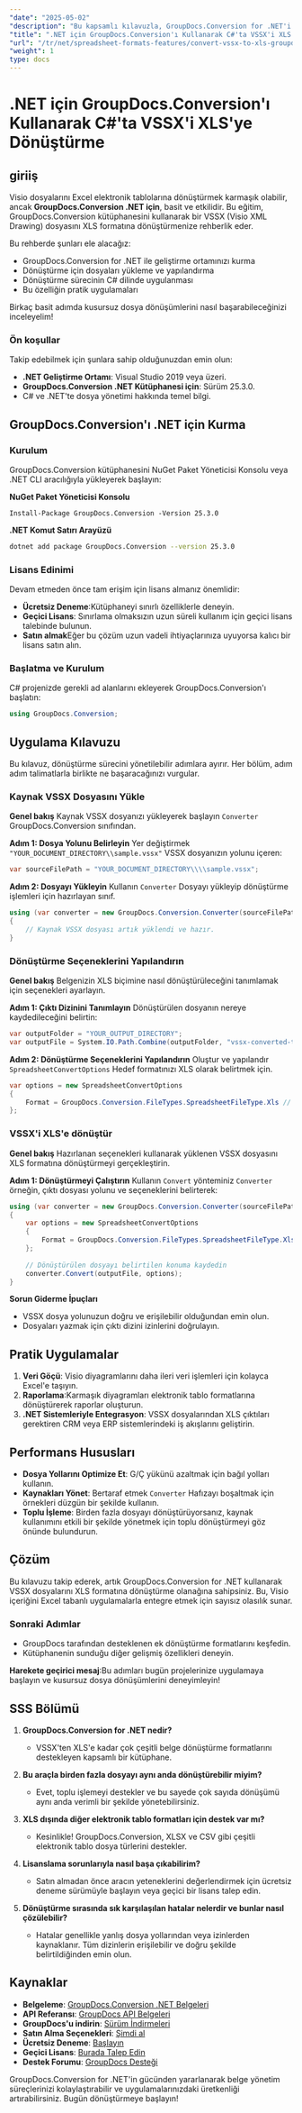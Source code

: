 ```yaml
---
"date": "2025-05-02"
"description": "Bu kapsamlı kılavuzla, GroupDocs.Conversion for .NET'i kullanarak Visio XML Drawing (VSSX) dosyalarını Excel elektronik tablolarına nasıl dönüştüreceğinizi öğrenin."
"title": ".NET için GroupDocs.Conversion'ı Kullanarak C#'ta VSSX'i XLS'ye Dönüştürme"
"url": "/tr/net/spreadsheet-formats-features/convert-vssx-to-xls-groupdocs-conversion-csharp/"
"weight": 1
type: docs
---
```

# .NET için GroupDocs.Conversion'ı Kullanarak C#'ta VSSX'i XLS'ye Dönüştürme

## giriiş

Visio dosyalarını Excel elektronik tablolarına dönüştürmek karmaşık olabilir, ancak **GroupDocs.Conversion .NET için**, basit ve etkilidir. Bu eğitim, GroupDocs.Conversion kütüphanesini kullanarak bir VSSX (Visio XML Drawing) dosyasını XLS formatına dönüştürmenize rehberlik eder.

Bu rehberde şunları ele alacağız:
- GroupDocs.Conversion for .NET ile geliştirme ortamınızı kurma
- Dönüştürme için dosyaları yükleme ve yapılandırma
- Dönüştürme sürecinin C# dilinde uygulanması
- Bu özelliğin pratik uygulamaları

Birkaç basit adımda kusursuz dosya dönüşümlerini nasıl başarabileceğinizi inceleyelim!

### Ön koşullar
Takip edebilmek için şunlara sahip olduğunuzdan emin olun:
- **.NET Geliştirme Ortamı**: Visual Studio 2019 veya üzeri.
- **GroupDocs.Conversion .NET Kütüphanesi için**: Sürüm 25.3.0.
- C# ve .NET'te dosya yönetimi hakkında temel bilgi.

## GroupDocs.Conversion'ı .NET için Kurma

### Kurulum
GroupDocs.Conversion kütüphanesini NuGet Paket Yöneticisi Konsolu veya .NET CLI aracılığıyla yükleyerek başlayın:

**NuGet Paket Yöneticisi Konsolu**
```shell
Install-Package GroupDocs.Conversion -Version 25.3.0
```

**.NET Komut Satırı Arayüzü**
```bash
dotnet add package GroupDocs.Conversion --version 25.3.0
```

### Lisans Edinimi
Devam etmeden önce tam erişim için lisans almanız önemlidir:
- **Ücretsiz Deneme**:Kütüphaneyi sınırlı özelliklerle deneyin.
- **Geçici Lisans**: Sınırlama olmaksızın uzun süreli kullanım için geçici lisans talebinde bulunun.
- **Satın almak**Eğer bu çözüm uzun vadeli ihtiyaçlarınıza uyuyorsa kalıcı bir lisans satın alın.

### Başlatma ve Kurulum
C# projenizde gerekli ad alanlarını ekleyerek GroupDocs.Conversion'ı başlatın:

```csharp
using GroupDocs.Conversion;
```

## Uygulama Kılavuzu
Bu kılavuz, dönüştürme sürecini yönetilebilir adımlara ayırır. Her bölüm, adım adım talimatlarla birlikte ne başaracağınızı vurgular.

### Kaynak VSSX Dosyasını Yükle
**Genel bakış**
Kaynak VSSX dosyanızı yükleyerek başlayın `Converter` GroupDocs.Conversion sınıfından.

**Adım 1: Dosya Yolunu Belirleyin**
Yer değiştirmek `"YOUR_DOCUMENT_DIRECTORY\\sample.vssx"` VSSX dosyanızın yolunu içeren:

```csharp
var sourceFilePath = "YOUR_DOCUMENT_DIRECTORY\\\\sample.vssx";
```

**Adım 2: Dosyayı Yükleyin**
Kullanın `Converter` Dosyayı yükleyip dönüştürme işlemleri için hazırlayan sınıf.

```csharp
using (var converter = new GroupDocs.Conversion.Converter(sourceFilePath))
{
    // Kaynak VSSX dosyası artık yüklendi ve hazır.
}
```

### Dönüştürme Seçeneklerini Yapılandırın
**Genel bakış**
Belgenizin XLS biçimine nasıl dönüştürüleceğini tanımlamak için seçenekleri ayarlayın.

**Adım 1: Çıktı Dizinini Tanımlayın**
Dönüştürülen dosyanın nereye kaydedileceğini belirtin:

```csharp
var outputFolder = "YOUR_OUTPUT_DIRECTORY";
var outputFile = System.IO.Path.Combine(outputFolder, "vssx-converted-to.xls");
```

**Adım 2: Dönüştürme Seçeneklerini Yapılandırın**
Oluştur ve yapılandır `SpreadsheetConvertOptions` Hedef formatınızı XLS olarak belirtmek için.

```csharp
var options = new SpreadsheetConvertOptions 
{
    Format = GroupDocs.Conversion.FileTypes.SpreadsheetFileType.Xls // Hedef biçimi XLS olarak ayarlandı.
};
```

### VSSX'i XLS'e dönüştür
**Genel bakış**
Hazırlanan seçenekleri kullanarak yüklenen VSSX dosyasını XLS formatına dönüştürmeyi gerçekleştirin.

**Adım 1: Dönüştürmeyi Çalıştırın**
Kullanın `Convert` yönteminiz `Converter` örneğin, çıktı dosyası yolunu ve seçeneklerini belirterek:

```csharp
using (var converter = new GroupDocs.Conversion.Converter(sourceFilePath))
{
    var options = new SpreadsheetConvertOptions 
    {
        Format = GroupDocs.Conversion.FileTypes.SpreadsheetFileType.Xls // Biçimi XLS olarak ayarlayın.
    };
    
    // Dönüştürülen dosyayı belirtilen konuma kaydedin
    converter.Convert(outputFile, options);
}
```

**Sorun Giderme İpuçları**
- VSSX dosya yolunuzun doğru ve erişilebilir olduğundan emin olun.
- Dosyaları yazmak için çıktı dizini izinlerini doğrulayın.

## Pratik Uygulamalar
1. **Veri Göçü**: Visio diyagramlarını daha ileri veri işlemleri için kolayca Excel'e taşıyın.
2. **Raporlama**:Karmaşık diyagramları elektronik tablo formatlarına dönüştürerek raporlar oluşturun.
3. **.NET Sistemleriyle Entegrasyon**: VSSX dosyalarından XLS çıktıları gerektiren CRM veya ERP sistemlerindeki iş akışlarını geliştirin.

## Performans Hususları
- **Dosya Yollarını Optimize Et**: G/Ç yükünü azaltmak için bağıl yolları kullanın.
- **Kaynakları Yönet**: Bertaraf etmek `Converter` Hafızayı boşaltmak için örnekleri düzgün bir şekilde kullanın.
- **Toplu İşleme**: Birden fazla dosyayı dönüştürüyorsanız, kaynak kullanımını etkili bir şekilde yönetmek için toplu dönüştürmeyi göz önünde bulundurun.

## Çözüm
Bu kılavuzu takip ederek, artık GroupDocs.Conversion for .NET kullanarak VSSX dosyalarını XLS formatına dönüştürme olanağına sahipsiniz. Bu, Visio içeriğini Excel tabanlı uygulamalarla entegre etmek için sayısız olasılık sunar.

### Sonraki Adımlar
- GroupDocs tarafından desteklenen ek dönüştürme formatlarını keşfedin.
- Kütüphanenin sunduğu diğer gelişmiş özellikleri deneyin.

**Harekete geçirici mesaj**:Bu adımları bugün projelerinize uygulamaya başlayın ve kusursuz dosya dönüşümlerini deneyimleyin!

## SSS Bölümü
1. **GroupDocs.Conversion for .NET nedir?**
   - VSSX'ten XLS'e kadar çok çeşitli belge dönüştürme formatlarını destekleyen kapsamlı bir kütüphane.
   
2. **Bu araçla birden fazla dosyayı aynı anda dönüştürebilir miyim?**
   - Evet, toplu işlemeyi destekler ve bu sayede çok sayıda dönüşümü aynı anda verimli bir şekilde yönetebilirsiniz.
3. **XLS dışında diğer elektronik tablo formatları için destek var mı?**
   - Kesinlikle! GroupDocs.Conversion, XLSX ve CSV gibi çeşitli elektronik tablo dosya türlerini destekler.
4. **Lisanslama sorunlarıyla nasıl başa çıkabilirim?**
   - Satın almadan önce aracın yeteneklerini değerlendirmek için ücretsiz deneme sürümüyle başlayın veya geçici bir lisans talep edin.
5. **Dönüştürme sırasında sık karşılaşılan hatalar nelerdir ve bunlar nasıl çözülebilir?**
   - Hatalar genellikle yanlış dosya yollarından veya izinlerden kaynaklanır. Tüm dizinlerin erişilebilir ve doğru şekilde belirtildiğinden emin olun.

## Kaynaklar
- **Belgeleme**: [GroupDocs.Conversion .NET Belgeleri](https://docs.groupdocs.com/conversion/net/)
- **API Referansı**: [GroupDocs API Belgeleri](https://reference.groupdocs.com/conversion/net/)
- **GroupDocs'u indirin**: [Sürüm İndirmeleri](https://releases.groupdocs.com/conversion/net/)
- **Satın Alma Seçenekleri**: [Şimdi al](https://purchase.groupdocs.com/buy)
- **Ücretsiz Deneme**: [Başlayın](https://releases.groupdocs.com/conversion/net/)
- **Geçici Lisans**: [Burada Talep Edin](https://purchase.groupdocs.com/temporary-license/)
- **Destek Forumu**: [GroupDocs Desteği](https://forum.groupdocs.com/c/conversion/10)

GroupDocs.Conversion for .NET'in gücünden yararlanarak belge yönetim süreçlerinizi kolaylaştırabilir ve uygulamalarınızdaki üretkenliği artırabilirsiniz. Bugün dönüştürmeye başlayın!